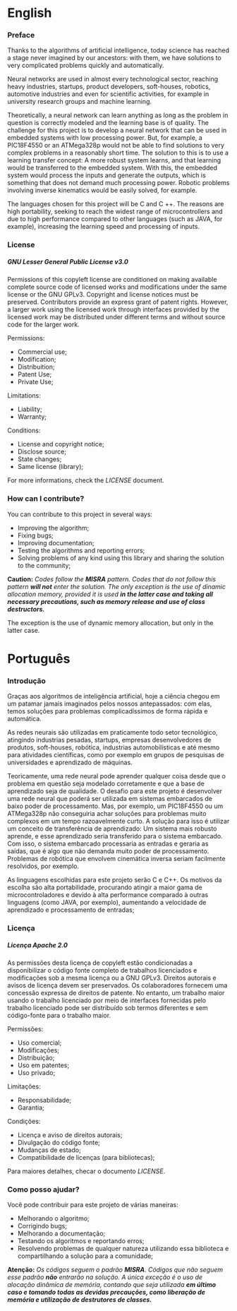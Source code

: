 # English

### Preface

Thanks to the algorithms of artificial intelligence, today science has reached a stage never imagined by our ancestors: with them, we have solutions to very complicated problems quickly and automatically. 

Neural networks are used in almost every technological sector, reaching heavy industries, startups, product developers, soft-houses, robotics, automotive industries and even for scientific activities, for example in university research groups and machine learning. 

Theoretically, a neural network can learn anything as long as the problem in question is correctly modeled and the learning base is of quality. The challenge for this project is to develop a neural network that can be used in embedded systems with low processing power. But, for example, a PIC18F4550 or an ATMega328p would not be able to find solutions to very complex problems in a reasonably short time. The solution to this is to use a learning transfer concept: A more robust system learns, and that learning would be transferred to the embedded system. With this, the embedded system would process the inputs and generate the outputs, which is something that does not demand much processing power. Robotic problems involving inverse kinematics would be easily solved, for example.

The languages chosen for this project will be C and C ++. The reasons are high portability, seeking to reach the widest range of microcontrollers and due to high performance compared to other languages (such as JAVA, for example), increasing the learning speed and processing of inputs.

### License

##### GNU Lesser General Public License v3.0

Permissions of this copyleft license are conditioned on making available complete source code of licensed works and modifications under the same license or the GNU GPLv3. Copyright and license notices must be preserved. Contributors provide an express grant of patent rights. However, a larger work using the licensed work through interfaces provided by the licensed work may be distributed under different terms and without source code for the larger work.

Permissions:

- Commercial use;
- Modification;
- Distribuition;
- Patent Use;
- Private Use;

Limitations:

- Liability;
- Warranty;

Conditions:

- License and copyright notice;
- Disclose source;
- State changes;
- Same license (library);

For more informations, check the _LICENSE_ document.

### How can I contribute?

You can contribute to this project in several ways:

- Improving the algorithm;
- Fixing bugs;
- Improving documentation;
- Testing the algorithms and reporting errors;
- Solving problems of any kind using this library and sharing the solution to the community;

**Caution:** _Codes follow the **MISRA** pattern. Codes that do not follow this pattern **will not** enter the solution. The only exception is the use of dinamic allocation memory, provided it is used **in the latter case and taking all necessary precautions, such as memory release and use of class destructors.**_

The exception is the use of dynamic memory allocation, but only in the latter case.

# Português

### Introdução

Graças aos algoritmos de inteligência artificial, hoje a ciência chegou em um patamar jamais imaginados pelos nossos antepassados: com elas, temos soluções para problemas complicadíssimos de forma rápida e automática.

As redes neurais são utilizadas em praticamente todo setor tecnológico, atingindo industrias pesadas, startups, empresas desenvolvedores de produtos, soft-houses, robótica, industrias automobilísticas e até mesmo para atividades científicas, como por exemplo em grupos de pesquisas de universidades e aprendizado de máquinas.

Teoricamente, uma rede neural pode aprender qualquer coisa desde que o problema em questão seja modelado corretamente e que a base de aprendizado seja de qualidade.
O desafio para este projeto é desenvolver uma rede neural que poderá ser utilizada em sistemas embarcados de baixo poder de processamento. Mas, por exemplo, um PIC18F4550 ou um ATMega328p não conseguiria achar soluções para problemas muito complexos em um tempo razoavelmente curto. A solução para isso é utilizar um conceito de transferência de aprendizado: Um sistema mais robusto aprende, e esse aprendizado seria transferido para o sistema embarcado. Com isso, o sistema embarcado processaria as entradas e geraria as saídas, que é algo que não demanda muito poder de processamento. Problemas de robótica que envolvem cinemática inversa seriam facilmente resolvidos, por exemplo.

As linguagens escolhidas para este projeto serão C e C++. Os motivos  da escolha são alta portabilidade, procurando atingir a maior gama de microcontroladores e devido à alta performance comparado à outras linguagens (como JAVA, por exemplo), aumentando a velocidade de aprendizado e processamento de entradas;

### Licença

##### Licença Apache 2.0

As permissões desta licença de copyleft estão condicionadas a disponibilizar o código fonte completo de trabalhos licenciados e modificações sob a mesma licença ou a GNU GPLv3. Direitos autorais e avisos de licença devem ser preservados. Os colaboradores fornecem uma concessão expressa de direitos de patente. No entanto, um trabalho maior usando o trabalho licenciado por meio de interfaces fornecidas pelo trabalho licenciado pode ser distribuído sob termos diferentes e sem código-fonte para o trabalho maior.

Permissões:

- Uso comercial;
- Modificações;
- Distribuição;
- Uso em patentes;
- Uso privado;

Limitações:

- Responsabilidade;
- Garantia;

Condições:

- Licença e aviso de direitos autorais;
- Divulgação do código fonte;
- Mudanças de estado;
- Compatibilidade de licenças (para bibliotecas);

Para maiores detalhes, checar o documento _LICENSE_.

### Como posso ajudar?

Você pode contribuir para este projeto de várias maneiras:

- Melhorando o algoritmo;
- Corrigindo bugs;
- Melhorando a documentação;
- Testando os algoritmos e reportando erros;
- Resolvendo problemas de qualquer natureza utilizando essa biblioteca e compartilhando a solução para a comunidade;

**Atenção:** _Os códigos seguem o padrão **MISRA**. Códigos que não seguem esse padrão **não** entrarão na solução. A única exceção é o uso de alocação dinâmica de memória, contando que seja utilizada **em último caso e tomando todas as devidas precauções, como liberação de memória e utilização de destrutores de classes.**_
